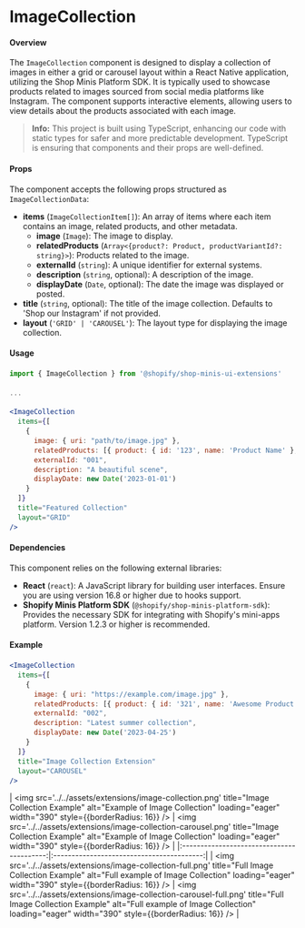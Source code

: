 # ImageCollection

#### Overview
The `ImageCollection` component is designed to display a collection of images in either a grid or carousel layout within a React Native application, utilizing the Shop Minis Platform SDK. It is typically used to showcase products related to images sourced from social media platforms like Instagram. The component supports interactive elements, allowing users to view details about the products associated with each image.

> **Info:**
This project is built using TypeScript, enhancing our code with static types for safer and more predictable development. TypeScript is ensuring that components and their props are well-defined.

#### Props
The component accepts the following props structured as `ImageCollectionData`:

- **items** (`ImageCollectionItem[]`): An array of items where each item contains an image, related products, and other metadata.
  - **image** (`Image`): The image to display.
  - **relatedProducts** (`Array<{product?: Product, productVariantId?: string}>`): Products related to the image.
  - **externalId** (`string`): A unique identifier for external systems.
  - **description** (`string`, optional): A description of the image.
  - **displayDate** (`Date`, optional): The date the image was displayed or posted.
- **title** (`string`, optional): The title of the image collection. Defaults to 'Shop our Instagram' if not provided.
- **layout** (`'GRID' | 'CAROUSEL'`): The layout type for displaying the image collection.

#### Usage
```jsx
import { ImageCollection } from '@shopify/shop-minis-ui-extensions'

...

<ImageCollection
  items={[
    {
      image: { uri: "path/to/image.jpg" },
      relatedProducts: [{ product: { id: '123', name: 'Product Name' }, productVariantId: '12345' }],
      externalId: "001",
      description: "A beautiful scene",
      displayDate: new Date('2023-01-01')
    }
  ]}
  title="Featured Collection"
  layout="GRID"
/>
```

#### Dependencies

This component relies on the following external libraries:

- **React** (`react`): A JavaScript library for building user interfaces. Ensure you are using version 16.8 or higher due to hooks support.
- **Shopify Minis Platform SDK** (`@shopify/shop-minis-platform-sdk`): Provides the necessary SDK for integrating with Shopify's mini-apps platform. Version 1.2.3 or higher is recommended.

#### Example
```jsx
<ImageCollection
  items={[
    {
      image: { uri: "https://example.com/image.jpg" },
      relatedProducts: [{ product: { id: '321', name: 'Awesome Product' }, productVariantId: '54321' }],
      externalId: "002",
      description: "Latest summer collection",
      displayDate: new Date('2023-04-25')
    }
  ]}
  title="Image Collection Extension"
  layout="CAROUSEL"
/>
```

| <img
src='../../assets/extensions/image-collection.png'
title="Image Collection Example"
alt="Example of Image Collection"
loading="eager"
width="390"
style={{borderRadius: 16}}
/> | <img
src='../../assets/extensions/image-collection-carousel.png'
title="Image Collection Example"
alt="Example of Image Collection"
loading="eager"
width="390"
style={{borderRadius: 16}}
/> |
|:-----------------------------------------:|:-----------------------------------------:|
| <img
src='../../assets/extensions/image-collection-full.png'
title="Full Image Collection Example"
alt="Full example of Image Collection"
loading="eager"
width="390"
style={{borderRadius: 16}}
/> | <img
src='../../assets/extensions/image-collection-carousel-full.png'
title="Full Image Collection Example"
alt="Full example of Image Collection"
loading="eager"
width="390"
style={{borderRadius: 16}}
/> |

